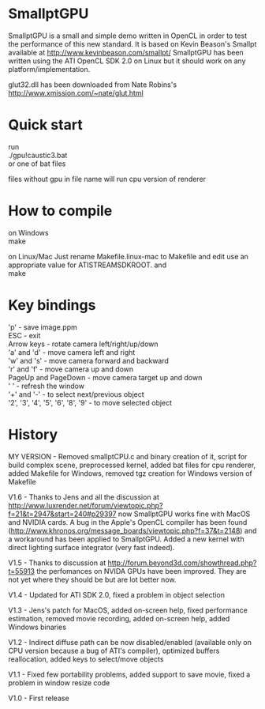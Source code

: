 SmallptGPU
=========================

SmallptGPU is a small and simple demo written in OpenCL in order to test the
performance of this new standard. It is based on Kevin Beason's Smallpt available
at http://www.kevinbeason.com/smallpt/
SmallptGPU has been written using the ATI OpenCL SDK 2.0 on Linux but it
should work on any platform/implementation.

glut32.dll has been downloaded from Nate Robins's http://www.xmission.com/~nate/glut.html


Quick start
==============
run  
./gpu!caustic3.bat  
or one of bat files

files without gpu in file name will run cpu version of renderer


How to compile
==============
on Windows  
make

on Linux/Mac
Just rename Makefile.linux-mac to Makefile and edit use an appropriate value for ATISTREAMSDKROOT.
and  
make

Key bindings
============

'p' - save image.ppm  
ESC - exit  
Arrow keys - rotate camera left/right/up/down  
'a' and 'd' - move camera left and right  
'w' and 's' - move camera forward and backward  
'r' and 'f' - move camera up and down  
PageUp and PageDown - move camera target up and down  
' ' - refresh the window  
'+' and '-' - to select next/previous object  
'2', '3', '4', '5', '6', '8', '9' - to move selected object  

History
=======

MY VERSION - Removed smallptCPU.c and binary creation of it, script for build complex scene, preprocessed kernel, added bat files for cpu renderer, added Makefile for Windows, removed tgz creation for Windows version of Makefile

V1.6 - Thanks to Jens and all the discussion at http://www.luxrender.net/forum/viewtopic.php?f=21&t=2947&start=240#p29397
now SmallptGPU works fine with MacOS and NVIDIA cards. A bug in the Apple's OpenCL
compiler has been found (http://www.khronos.org/message_boards/viewtopic.php?f=37&t=2148)
and a workaround has been applied to SmallptGPU. Added a new kernel with
direct lighting surface integrator (very fast indeed).

V1.5 - Thanks to discussion at http://forum.beyond3d.com/showthread.php?t=55913
the perfomances on NVIDA GPUs have been improved. They are not yet where they should
be but are lot better now.

V1.4 - Updated for ATI SDK 2.0, fixed a problem in object selection

V1.3 - Jens's patch for MacOS, added on-screen help, fixed performance
estimation, removed movie recording, added on-screen help, added Windows binaries

V1.2 - Indirect diffuse path can be now disabled/enabled (available only
on CPU version because a bug of ATI's compiler), optimized buffers
reallocation, added keys to select/move objects

V1.1 - Fixed few portability problems, added support to save movie, fixed a
problem in window resize code

V1.0 - First release
